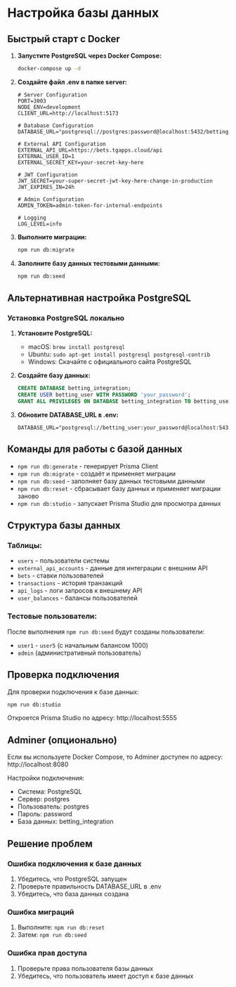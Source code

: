 # Настройка базы данных

## Быстрый старт с Docker

1. **Запустите PostgreSQL через Docker Compose:**
   ```bash
   docker-compose up -d
   ```

2. **Создайте файл .env в папке server:**
   ```env
   # Server Configuration
   PORT=3003
   NODE_ENV=development
   CLIENT_URL=http://localhost:5173

   # Database Configuration
   DATABASE_URL="postgresql://postgres:password@localhost:5432/betting_integration"

   # External API Configuration
   EXTERNAL_API_URL=https://bets.tgapps.cloud/api
   EXTERNAL_USER_ID=1
   EXTERNAL_SECRET_KEY=your-secret-key-here

   # JWT Configuration
   JWT_SECRET=your-super-secret-jwt-key-here-change-in-production
   JWT_EXPIRES_IN=24h

   # Admin Configuration
   ADMIN_TOKEN=admin-token-for-internal-endpoints

   # Logging
   LOG_LEVEL=info
   ```

3. **Выполните миграции:**
   ```bash
   npm run db:migrate
   ```

4. **Заполните базу данных тестовыми данными:**
   ```bash
   npm run db:seed
   ```

## Альтернативная настройка PostgreSQL

### Установка PostgreSQL локально

1. **Установите PostgreSQL:**
   - macOS: `brew install postgresql`
   - Ubuntu: `sudo apt-get install postgresql postgresql-contrib`
   - Windows: Скачайте с официального сайта PostgreSQL

2. **Создайте базу данных:**
   ```sql
   CREATE DATABASE betting_integration;
   CREATE USER betting_user WITH PASSWORD 'your_password';
   GRANT ALL PRIVILEGES ON DATABASE betting_integration TO betting_user;
   ```

3. **Обновите DATABASE_URL в .env:**
   ```env
   DATABASE_URL="postgresql://betting_user:your_password@localhost:5432/betting_integration"
   ```

## Команды для работы с базой данных

- `npm run db:generate` - генерирует Prisma Client
- `npm run db:migrate` - создаёт и применяет миграции
- `npm run db:seed` - заполняет базу данных тестовыми данными
- `npm run db:reset` - сбрасывает базу данных и применяет миграции заново
- `npm run db:studio` - запускает Prisma Studio для просмотра данных

## Структура базы данных

### Таблицы:
- `users` - пользователи системы
- `external_api_accounts` - данные для интеграции с внешним API
- `bets` - ставки пользователей
- `transactions` - история транзакций
- `api_logs` - логи запросов к внешнему API
- `user_balances` - балансы пользователей

### Тестовые пользователи:
После выполнения `npm run db:seed` будут созданы пользователи:
- `user1` - `user5` (с начальным балансом 1000)
- `admin` (административный пользователь)

## Проверка подключения

Для проверки подключения к базе данных:
```bash
npm run db:studio
```

Откроется Prisma Studio по адресу: http://localhost:5555

## Adminer (опционально)

Если вы используете Docker Compose, то Adminer доступен по адресу: http://localhost:8080

Настройки подключения:
- Система: PostgreSQL
- Сервер: postgres
- Пользователь: postgres
- Пароль: password
- База данных: betting_integration

## Решение проблем

### Ошибка подключения к базе данных
1. Убедитесь, что PostgreSQL запущен
2. Проверьте правильность DATABASE_URL в .env
3. Убедитесь, что база данных создана

### Ошибка миграций
1. Выполните: `npm run db:reset`
2. Затем: `npm run db:seed`

### Ошибка прав доступа
1. Проверьте права пользователя базы данных
2. Убедитесь, что пользователь имеет доступ к базе данных 